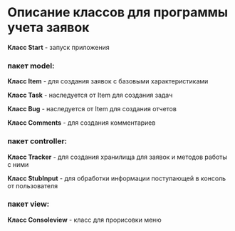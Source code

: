 # Описание классов для программы учета заявок


**Класс Start** - запуск приложения

### пакет model:
**Класс Item** - для создания заявок с базовыми характеристиками

**Класс Task** - наследуется от Item для создания задач

**Класс Bug** - наследуется от Item для создания отчетов

**Класс Comments** - для создания комментариев

### пакет controller:
**Класс Tracker** - для создания хранилища для заявок и методов работы с ними

**Класс StubInput** - для обработки информации поступающей в консоль от пользователя


### пакет view:
**Класс Consoleview** - класс для прорисовки меню
